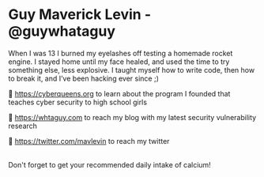 # Guy Maverick Levin - @guywhataguy

When I was 13 I burned my eyelashes off testing a homemade rocket engine. I stayed home until my face healed, and used the time to try something else, less explosive. I taught myself how to write code, then how to break it, and I’ve been hacking ever since ;)

👑 https://cyberqueens.org to learn about the program I founded that teaches cyber security to high school girls

👾 https://whtaguy.com to reach my blog with my latest security vulnerability research

🐤 https://twitter.com/mavlevin to reach my twitter 

<br>
Don't forget to get your recommended daily intake of calcium!

<!--
**guywhataguy/guywhataguy** is a ✨ _special_ ✨ repository because its `README.md` (this file) appears on your GitHub profile.

Here are some ideas to get you started:

- 🔭 I’m currently working on ...
- 🌱 I’m currently learning ...
- 👯 I’m looking to collaborate on ...
- 🤔 I’m looking for help with ...
- 💬 Ask me about ...
- 📫 How to reach me: ...
- 😄 Pronouns: ...
- ⚡ Fun fact: ...
-->
